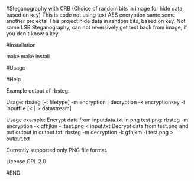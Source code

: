 #Steganography with CRB (Choice of random bits in image for hide data, based on key)
This is code not using text AES encryption same some another projects! This project hide data in random bits, based on key.
Not same LSB Steganography, can not reversively get text back from image, if you don`t know a key.

#Installation

make
make install

#Usage

#Help

Example output of rbsteg:

Usage: rbsteg [-t filetype] -m encryption | decryption -k encryptionkey -i inputfile [< | > datastream]

Usage example:
	Encrypt data from inputdata.txt in png test.png: rbsteg -m encryption -k gfhjkm -i test.png < input.txt
	Decrypt data from test.png and put output in output.txt: rbsteg -m decryption -k gfhjkm -i test.png > output.txt

Currently supported only PNG file format.

License GPL 2.0

#END